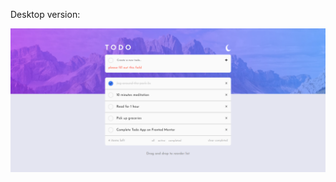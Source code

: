 Desktop version:

![Design preview for the Advice generator app coding challenge](./design/screencapture-localhost-3001-2024-03-04-12_26_04.png)
